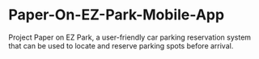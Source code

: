 # Paper-On-EZ-Park-Mobile-App
Project Paper on EZ Park, a user-friendly car parking reservation system that can be used to locate and reserve parking spots before arrival.
